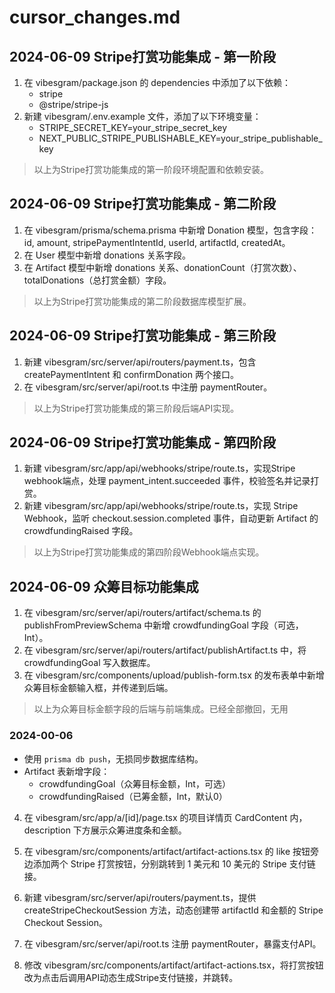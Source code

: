 # cursor_changes.md

## 2024-06-09 Stripe打赏功能集成 - 第一阶段

1. 在 vibesgram/package.json 的 dependencies 中添加了以下依赖：
   - stripe
   - @stripe/stripe-js
2. 新建 vibesgram/.env.example 文件，添加了以下环境变量：
   - STRIPE_SECRET_KEY=your_stripe_secret_key
   - NEXT_PUBLIC_STRIPE_PUBLISHABLE_KEY=your_stripe_publishable_key

> 以上为Stripe打赏功能集成的第一阶段环境配置和依赖安装。 

## 2024-06-09 Stripe打赏功能集成 - 第二阶段

1. 在 vibesgram/prisma/schema.prisma 中新增 Donation 模型，包含字段：id, amount, stripePaymentIntentId, userId, artifactId, createdAt。
2. 在 User 模型中新增 donations 关系字段。
3. 在 Artifact 模型中新增 donations 关系、donationCount（打赏次数）、totalDonations（总打赏金额）字段。

> 以上为Stripe打赏功能集成的第二阶段数据库模型扩展。 

## 2024-06-09 Stripe打赏功能集成 - 第三阶段

1. 新建 vibesgram/src/server/api/routers/payment.ts，包含 createPaymentIntent 和 confirmDonation 两个接口。
2. 在 vibesgram/src/server/api/root.ts 中注册 paymentRouter。

> 以上为Stripe打赏功能集成的第三阶段后端API实现。 

## 2024-06-09 Stripe打赏功能集成 - 第四阶段

1. 新建 vibesgram/src/app/api/webhooks/stripe/route.ts，实现Stripe webhook端点，处理 payment_intent.succeeded 事件，校验签名并记录打赏。
2. 新建 vibesgram/src/app/api/webhooks/stripe/route.ts，实现 Stripe Webhook，监听 checkout.session.completed 事件，自动更新 Artifact 的 crowdfundingRaised 字段。

> 以上为Stripe打赏功能集成的第四阶段Webhook端点实现。 

## 2024-06-09 众筹目标功能集成

1. 在 vibesgram/src/server/api/routers/artifact/schema.ts 的 publishFromPreviewSchema 中新增 crowdfundingGoal 字段（可选，Int）。
2. 在 vibesgram/src/server/api/routers/artifact/publishArtifact.ts 中，将 crowdfundingGoal 写入数据库。
3. 在 vibesgram/src/components/upload/publish-form.tsx 的发布表单中新增众筹目标金额输入框，并传递到后端。

> 以上为众筹目标金额字段的后端与前端集成。已经全部撤回，无用

### 2024-00-06
- 使用 `prisma db push`，无损同步数据库结构。
- Artifact 表新增字段：
  - crowdfundingGoal（众筹目标金额，Int，可选）
  - crowdfundingRaised（已筹金额，Int，默认0）

4. 在 vibesgram/src/app/a/[id]/page.tsx 的项目详情页 CardContent 内，description 下方展示众筹进度条和金额。

5. 在 vibesgram/src/components/artifact/artifact-actions.tsx 的 like 按钮旁边添加两个 Stripe 打赏按钮，分别跳转到 1 美元和 10 美元的 Stripe 支付链接。

7. 新建 vibesgram/src/server/api/routers/payment.ts，提供 createStripeCheckoutSession 方法，动态创建带 artifactId 和金额的 Stripe Checkout Session。
8. 在 vibesgram/src/server/api/root.ts 注册 paymentRouter，暴露支付API。

9. 修改 vibesgram/src/components/artifact/artifact-actions.tsx，将打赏按钮改为点击后调用API动态生成Stripe支付链接，并跳转。